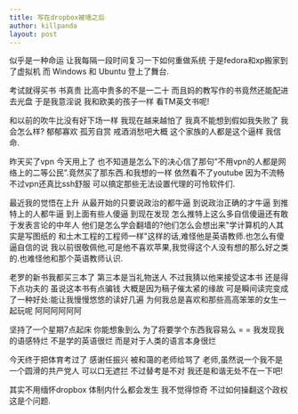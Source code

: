 ```yaml
---
title: 写在dropbox被墙之后
author: killpanda
layout: post
---
```

似乎是一种命运 让我每隔一段时间复习一下如何重做系统 于是fedora和xp搬家到了虚拟机 而 Windows 和 Ubuntu 登上了舞台.

考试就得买书 书真贵 比高中贵多的不是一二十 而且妈的教写作的书竟然还能配进去光盘 于是我意淫说 我和欧美的孩子一样 看TM英文书呢!

和以前的吹牛比没有好下场一样 我现在越来越怕了 我真不能想到假如我失败了 我会怎么样? 郁郁寡欢 孤芳自赏 戒酒消愁吧大概 这个家族的人都是这个逼样 我信命.

昨天买了vpn 今天用上了 也不知道是怎么下的决心信了那句&#8221;不用vpn的人都是网络上的二等公民&#8221;.竟然买了那东西.和我想的一样 依然看不了youtube 因为不流畅 不过vpn还真比ssh舒服 可以搞定那些无法设置代理的可怜软件们.

最近我的觉悟在上升 从最开始的只要说政治的都牛逼 到说政治正确的才牛逼 到推特上的人都牛逼 到上面有些人傻逼 到现在发现 怎么推特上这么多自信傻逼还有敢于发表言论的中年人 他们是怎么学会翻墙的?他们怎么会想出来"学计算机的人其实是写图纸的 和土木工程的工程师一样"这样的话,难怪他是英语教师.也怎么有傻逼自信的说 我以前很敬佩他,可是他不喜欢苹果,我觉得这个人没有想的那么好之类的.也难怪他和那个英语教师认识.

老罗的新书我都买三本了 第三本是当礼物送人 不过我猜以他来接受这本书 还是得下点功夫的 虽说这本书有点骗钱 大概是因为稿子催太紧的缘故 可是瞬间读完变成了一种好处:能让我慢慢悠悠的读好几遍 为何我总是喜欢和那些高高笨笨的女生一起玩呢 阿阿阿阿阿阿

坚持了一个星期7点起床 你能想象到么 为了将要学个东西我容易么 = = 我发现我的语感特烂 不是学的英语很烂 而是对于人类的语言本身很烂

今天终于把体育考过了 感谢任振兴 被和蔼的老师给骂了 老师,虽然说一个我不是一个圆滑的共产党人 可以口无遮拦 不过替考是不对 我还是和谐无处不在一下吧!

其实不用缅怀dropbox 体制内什么都会发生 我不觉得惊奇 不过如何操翻这个政权 这是个问题.
